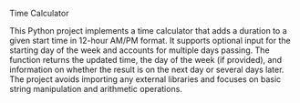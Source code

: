 Time Calculator

This Python project implements a time calculator that adds a duration to a given start time in 12-hour AM/PM format. It supports optional input for the starting day of the week and accounts for multiple days passing. The function returns the updated time, the day of the week (if provided), and information on whether the result is on the next day or several days later. The project avoids importing any external libraries and focuses on basic string manipulation and arithmetic operations.
